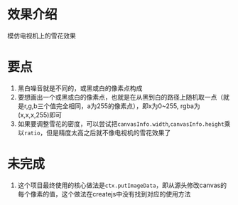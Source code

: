 # 效果介绍
模仿电视机上的雪花效果

# 要点
1. 黑白噪音就是不同的，或黑或白的像素点构成
2. 要想画出一个或黑或白的像素点，也就是在从黑到白的路径上随机取一点（就是r,g,b三个值完全相同，a为255的像素点），即x为0~255, rgba为(x,x,x,255)即可
3. 如果要调整雪花的密度，可以尝试把`canvasInfo.width`,`canvasInfo.height`乘以`ratio`，但是精度太高之后就不像电视机的雪花效果了

# 未完成
1. 这个项目最终使用的核心做法是`ctx.putImageData`，即从源头修改canvas的每个像素的值，这个做法在createjs中没有找到对应的使用方法
